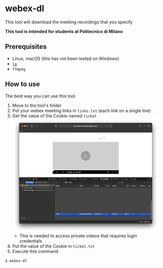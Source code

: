 # webex-dl
This tool will download the meeting recordings that you specify

**This tool is intended for students at Politecnico di Milano**

## Prerequisites
- Linux, macOS (this has not been tested on Windows)
- [`jq`](https://github.com/stedolan/jq)
- `ffmpeg`

## How to use
The best way you can use this tool

1. Move to the tool's folder
2. Put your webex meeting links in `links.txt` (each link on a single line)
3. Get the value of the Cookie named `ticket`
    ![ticket](screenshots/ticket.png)
    - This is needed to access private videos that requires login credentials
4. Put the value of the Cookie in `ticket.txt`
5. Execute this command

```sh
$ webex-dl
```